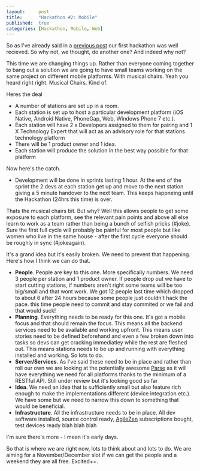 ```yaml
---
layout:     post
title:      "Hackathon #2: Mobile"
published:  true
categories: [Hackathon, Mobile, Web]
---
```


So as I've already said in a [previous post](/blog/2011/08/29/hackathon-retorspective/) our first hackathon was well recieved.  So why not, we thought, do another one?  And indeed why not?

This time we are changing things up.  Rather than everyone coming together to bang out a solution we are going to have small teams working on the same project on different mobile platforms.  With musical chairs.  Yeah you heard right right.  Musical Chairs.  Kind of.

Heres the deal

* A number of stations are set up in a room.  
* Each station is set up to host a particular development platform (iOS Native, Android Native, PhoneGap, Web, Windows Phone 7 etc.). 
* Each station will have 2 x Developers assigned to them for pairing and 1 X Technology Expert that will act as an advisory role for that stations technology platform
* There will be 1 product owner and 1 idea.
* Each station will produce the solution in the best way possible for that platform

Now here's the catch.  

* Development will be done in sprints lasting 1 hour.  At the end of the sprint the 2 devs at each station get up and move to the next station giving a 5 minute handover to the next team.  This keeps happneing until the Hackathon (24hrs this time) is over.

Thats the musical chairs bit.  But why?  Well this allows people to get some exposure to each platform, see the relevant pain points and above all else learn to work as a team rather than being a bunch of selfish pricks (#joke).  Sure the first full cycle will probably be painful for most people but like women who live in the same house - after the first cycle everyone should be roughly in sync (#jokeagain).

It's a grand idea but it's easily broken.  We need to prevent that happening.  Here's how I think we can do that.

* __People__.  People are key to this one.  More specifically numbers.  We need 3 people per station and 1 product owner.  If people drop out we have to start cutting stations, if numbers aren't right some teams will be too big/small and that wont work.  We got 12 people last time which dropped to about 6 after 24 hours because some people just couldn't hack the pace.  this time people need to commit and stay commited or we fail and that would suck!
* __Planning__.  Everything needs to be ready for this one.  It's got a mobile focus and that should remain the focus.  This means all the backend services need to be available and working upfront.  This means user stories need to be defined beforehand and even a few broken down into tasks so devs can get cracking immediatley while the rest are fleshed out.  This means stations needs to be up and running with everything installed and working.  So lots to do.
* __Server/Services__.  As I've said these need to be in place and rather than roll our own we are looking at the potentially awesome [Parse](https://www.parse.com/) as it will have everything we need for all platforms thanks to the minimum of a RESTful API.  Still under review but it's looking good so far
* __Idea__.  We need an idea that is sufficiently small but also feature rich enough to make the implementations different (device integration etc.).  We have some but we need to narrow this down to something that would be beneficial.
* __Infrastructure__.  All the infrastructure needs to be in place.  All dev software installed, source control ready, [AgileZen](http://agilezen.com/) subscriptions bought, test devices ready blah blah blah

I'm sure there's more - I mean it's early days.

So that is where we are right now, lots to think about and lots to do.  We are aiming for a November/December slot if we can get the people and a weekend they are all free.  Excited++.